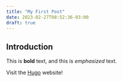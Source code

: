 ```yaml
---
title: "My First Post"
date: 2023-02-27T08:52:36-03:00
draft: true
---
```

## Introduction

This is **bold** text, and this is *emphasized* text.

Visit the [Hugo](https://gohugo.io) website!